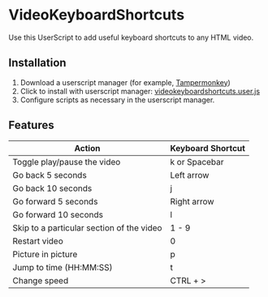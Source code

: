 # VideoKeyboardShortcuts

Use this UserScript to add useful keyboard shortcuts to any HTML video.

## Installation
1. Download a userscript manager (for example, [Tampermonkey](https://www.tampermonkey.net/))
2. Click to install with userscript manager: [videokeyboardshortcuts.user.js](https://github.com/steventango/video-keyboard-shortcuts/raw/master/VideoKeyboardShortcuts.user.js)
3. Configure scripts as necessary in the userscript manager.

## Features
Action | Keyboard Shortcut
--- | ---
Toggle play/pause the video | k or Spacebar
Go back 5 seconds | Left arrow
Go back 10 seconds | j
Go forward 5 seconds | Right arrow
Go forward 10 seconds | l
Skip to a particular section of the video | 1 - 9
Restart video | 0
Picture in picture | p
Jump to time (HH:MM:SS)| t
Change speed | CTRL + >
